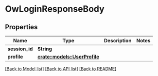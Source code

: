 # OwLoginResponseBody

## Properties

Name | Type | Description | Notes
------------ | ------------- | ------------- | -------------
**session_id** | **String** |  | 
**profile** | [**crate::models::UserProfile**](UserProfile.md) |  | 

[[Back to Model list]](../README.md#documentation-for-models) [[Back to API list]](../README.md#documentation-for-api-endpoints) [[Back to README]](../README.md)


